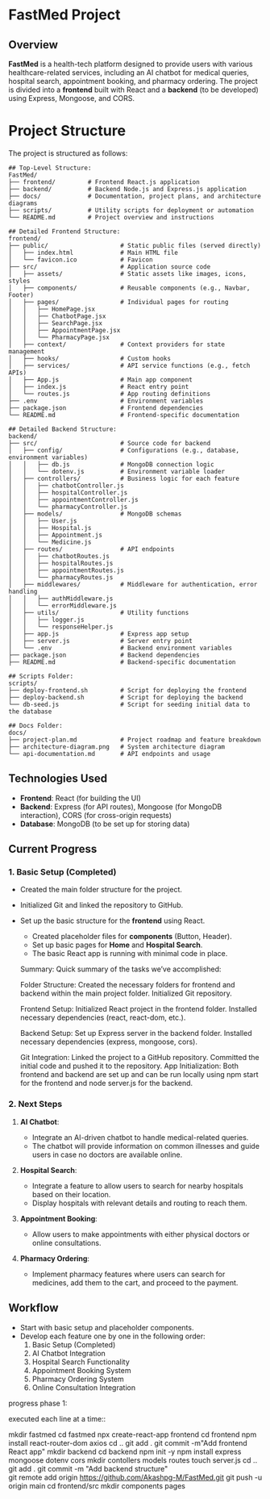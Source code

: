 # FastMed Project

## Overview
**FastMed** is a health-tech platform designed to provide users with various healthcare-related services, including an AI chatbot for medical queries, hospital search, appointment booking, and pharmacy ordering. The project is divided into a **frontend** built with React and a **backend** (to be developed) using Express, Mongoose, and CORS.


# Project Structure
The project is structured as follows:
```plaintext
## Top-Level Structure:
FastMed/
├── frontend/         # Frontend React.js application
├── backend/          # Backend Node.js and Express.js application
├── docs/             # Documentation, project plans, and architecture diagrams
├── scripts/          # Utility scripts for deployment or automation
└── README.md         # Project overview and instructions

## Detailed Frontend Structure:
frontend/
├── public/                    # Static public files (served directly)
│   ├── index.html             # Main HTML file
│   └── favicon.ico            # Favicon
├── src/                       # Application source code
│   ├── assets/                # Static assets like images, icons, styles
│   ├── components/            # Reusable components (e.g., Navbar, Footer)
│   ├── pages/                 # Individual pages for routing
│   │   ├── HomePage.jsx
│   │   ├── ChatbotPage.jsx
│   │   ├── SearchPage.jsx
│   │   ├── AppointmentPage.jsx
│   │   └── PharmacyPage.jsx
│   ├── context/               # Context providers for state management
│   ├── hooks/                 # Custom hooks
│   ├── services/              # API service functions (e.g., fetch APIs)
│   ├── App.js                 # Main app component
│   ├── index.js               # React entry point
│   └── routes.js              # App routing definitions
├── .env                       # Environment variables
├── package.json               # Frontend dependencies
└── README.md                  # Frontend-specific documentation

## Detailed Backend Structure:
backend/
├── src/                       # Source code for backend
│   ├── config/                # Configurations (e.g., database, environment variables)
│   │   ├── db.js              # MongoDB connection logic
│   │   └── dotenv.js          # Environment variable loader
│   ├── controllers/           # Business logic for each feature
│   │   ├── chatbotController.js
│   │   ├── hospitalController.js
│   │   ├── appointmentController.js
│   │   └── pharmacyController.js
│   ├── models/                # MongoDB schemas
│   │   ├── User.js
│   │   ├── Hospital.js
│   │   ├── Appointment.js
│   │   └── Medicine.js
│   ├── routes/                # API endpoints
│   │   ├── chatbotRoutes.js
│   │   ├── hospitalRoutes.js
│   │   ├── appointmentRoutes.js
│   │   └── pharmacyRoutes.js
│   ├── middlewares/           # Middleware for authentication, error handling
│   │   ├── authMiddleware.js
│   │   └── errorMiddleware.js
│   ├── utils/                 # Utility functions
│   │   ├── logger.js
│   │   └── responseHelper.js
│   ├── app.js                 # Express app setup
│   ├── server.js              # Server entry point
│   └── .env                   # Backend environment variables
├── package.json               # Backend dependencies
├── README.md                  # Backend-specific documentation

## Scripts Folder:
scripts/
├── deploy-frontend.sh         # Script for deploying the frontend
├── deploy-backend.sh          # Script for deploying the backend
└── db-seed.js                 # Script for seeding initial data to the database

## Docs Folder:
docs/
├── project-plan.md            # Project roadmap and feature breakdown
├── architecture-diagram.png   # System architecture diagram
└── api-documentation.md       # API endpoints and usage
```

## Technologies Used
- **Frontend**: React (for building the UI)
- **Backend**: Express (for API routes), Mongoose (for MongoDB interaction), CORS (for cross-origin requests)
- **Database**: MongoDB (to be set up for storing data)

## Current Progress
### 1. **Basic Setup** (Completed)
- Created the main folder structure for the project.
- Initialized Git and linked the repository to GitHub.
- Set up the basic structure for the **frontend** using React.
  - Created placeholder files for **components** (Button, Header).
  - Set up basic pages for **Home** and **Hospital Search**.
  - The basic React app is running with minimal code in place.
 
  Summary:   Quick summary of the tasks we’ve accomplished:

    Folder Structure:
      Created the necessary folders for frontend and backend within the main project folder.
      Initialized Git repository.
  
    Frontend Setup:
      Initialized React project in the frontend folder.
      Installed necessary dependencies (react, react-dom, etc.).

    Backend Setup:
      Set up Express server in the backend folder.
      Installed necessary dependencies (express, mongoose, cors).
  
    Git Integration:
      Linked the project to a GitHub repository.
      Committed the initial code and pushed it to the repository.
    App Initialization:
      Both frontend and backend are set up and can be run locally using npm start for the frontend and node server.js for the backend.
 
### 2. **Next Steps**
1. **AI Chatbot**: 
   - Integrate an AI-driven chatbot to handle medical-related queries.
   - The chatbot will provide information on common illnesses and guide users in case no doctors are available online.

2. **Hospital Search**:
   - Integrate a feature to allow users to search for nearby hospitals based on their location.
   - Display hospitals with relevant details and routing to reach them.

3. **Appointment Booking**:
   - Allow users to make appointments with either physical doctors or online consultations.

4. **Pharmacy Ordering**:
   - Implement pharmacy features where users can search for medicines, add them to the cart, and proceed to the payment.

## Workflow
- Start with basic setup and placeholder components.
- Develop each feature one by one in the following order:
  1. Basic Setup (Completed)
  2. AI Chatbot Integration
  3. Hospital Search Functionality
  4. Appointment Booking System
  5. Pharmacy Ordering System
  6. Online Consultation Integration

progress
phase 1:

executed each line at a time::

mkdir fastmed
cd fastmed
npx create-react-app frontend
cd frontend
npm install react-router-dom axios
cd ..
git add .
git commit -m"Add frontend React app"
mkdir backend
cd backend
npm init -y
npm install express mongoose dotenv cors 
mkdir contollers models routes
touch server.js
cd ..
git add .
git commit -m "Add backend structure"    
git remote add origin https://github.com/Akashpg-M/FastMed.git
git push -u origin main
cd frontend/src
mkdir components pages


